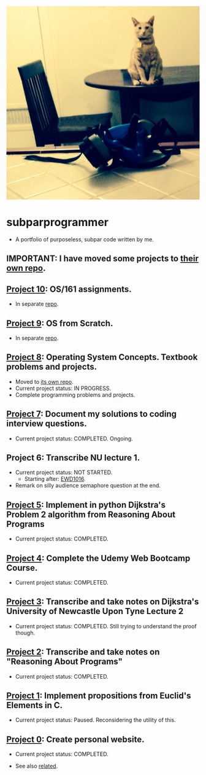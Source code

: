 ![](main.png)

# subparprogrammer
* A portfolio of purposeless, subpar code written by me.

## IMPORTANT: I have moved some projects to [their own repo](https://github.com/darbinreyes?tab=repositories). 

## [Project 10](https://github.com/darbinreyes/os161): OS/161 assignments.
* In separate [repo](https://github.com/darbinreyes/os161).

## [Project 9](https://github.com/darbinreyes/os-from-scratch): OS from Scratch.
* In separate [repo](https://github.com/darbinreyes/os-from-scratch).

## [Project 8](https://github.com/darbinreyes/subparprogrammer/tree/master/textbooks/os_concepts_galvin): Operating System Concepts. Textbook problems and projects.
* Moved to [its own repo](https://github.com/darbinreyes/OSC9e-v1).
* Current project status: IN PROGRESS. 
* Complete programming problems and projects.

## [Project 7](https://github.com/darbinreyes/subparprogrammer/tree/master/coding_interviews): Document my solutions to coding interview questions.
* Current project status: COMPLETED. Ongoing.

## Project 6: Transcribe NU lecture 1.
* Current project status: NOT STARTED. 
  * Starting after: [EWD1016](https://www.cs.utexas.edu/users/EWD/transcriptions/EWD10xx/EWD1016.html).
* Remark on silly audience semaphore question at the end.


## [Project 5](https://github.com/darbinreyes/subparprogrammer/tree/master/python_projects/ewd_reasoning_problem2): Implement in python Dijkstra's Problem 2 algorithm from Reasoning About Programs 
* Current project status: COMPLETED.


## [Project 4](https://github.com/darbinreyes/subparprogrammer/tree/master/web_projects/udemy_web_bootcamp): Complete the Udemy Web Bootcamp Course.
* Current project status: COMPLETED.


## [Project 3](https://github.com/darbinreyes/subparprogrammer/blob/master/dijkstra/youtube/nu_lecture/lecture2/nu_lecture2.md): Transcribe and take notes on Dijkstra's University of Newcastle Upon Tyne Lecture 2

* Current project status: COMPLETED. Still trying to understand the proof though.


## [Project 2](https://github.com/darbinreyes/subparprogrammer/tree/master/dijkstra/youtube/reasoning): Transcribe and take notes on "Reasoning About Programs"
* Current project status: COMPLETED.


## [Project 1](https://github.com/darbinreyes/subparprogrammer/tree/master/c_projects/euclid): Implement propositions from Euclid's Elements in C.

* Current project status: Paused. Reconsidering the utility of this.


## [Project 0](https://github.com/darbinreyes/subparprogrammer/tree/master/web_projects/darbinreyes.com): Create personal website. 

* Current project status: COMPLETED.

* See also [related](https://github.com/darbinreyes/subparprogrammer/tree/master/servers/http).
  
  




